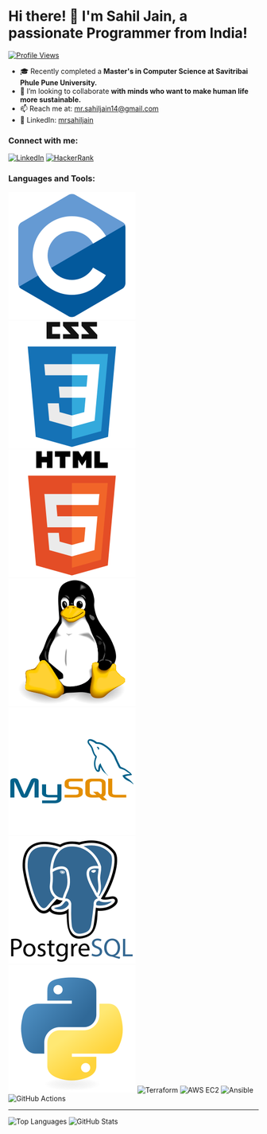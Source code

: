 # Hi there! 👋 I'm Sahil Jain, a passionate Programmer from India!

[![Profile Views](https://komarev.com/ghpvc/?username=im-sahiljain&label=Profile%20views&color=0e75b6&style=flat)](https://github.com/im-sahiljain)

- 🎓 Recently completed a **Master's in Computer Science at Savitribai Phule Pune University.**
- 👯 I’m looking to collaborate **with minds who want to make human life more sustainable.**
- 📫 Reach me at: [mr.sahiljain14@gmail.com](mailto:mr.sahiljain14@gmail.com)
- 💼 LinkedIn: [mrsahiljain](https://www.linkedin.com/in/mrsahiljain/)

### Connect with me:

[![LinkedIn](https://raw.githubusercontent.com/rahuldkjain/github-profile-readme-generator/master/src/images/icons/Social/linked-in-alt.svg)](https://linkedin.com/in/mrsahiljain)
[![HackerRank](https://raw.githubusercontent.com/rahuldkjain/github-profile-readme-generator/master/src/images/icons/Social/hackerrank.svg)](https://www.hackerrank.com/mrsahiljain)

### Languages and Tools:

![C](https://raw.githubusercontent.com/devicons/devicon/master/icons/c/c-original.svg)
![CSS3](https://raw.githubusercontent.com/devicons/devicon/master/icons/css3/css3-original-wordmark.svg)
![HTML5](https://raw.githubusercontent.com/devicons/devicon/master/icons/html5/html5-original-wordmark.svg)
![Linux](https://raw.githubusercontent.com/devicons/devicon/master/icons/linux/linux-original.svg)
![MySQL](https://raw.githubusercontent.com/devicons/devicon/master/icons/mysql/mysql-original-wordmark.svg)
![PostgreSQL](https://raw.githubusercontent.com/devicons/devicon/master/icons/postgresql/postgresql-original-wordmark.svg)
![Python](https://raw.githubusercontent.com/devicons/devicon/master/icons/python/python-original.svg)
![Terraform](https://www.vectorlogo.zone/logos/terraform/terraform-icon.svg)
![AWS EC2](https://www.vectorlogo.zone/logos/amazon_aws/amazon_aws-icon.svg)
![Ansible](https://www.vectorlogo.zone/logos/ansible/ansible-icon.svg)
![GitHub Actions](https://github.githubassets.com/images/modules/site/features/actions-icon-actions.svg)

---

![Top Languages](https://github-readme-stats.vercel.app/api/top-langs?username=im-sahiljain&show_icons=true&locale=en&layout=compact)
![GitHub Stats](https://github-readme-stats.vercel.app/api?username=im-sahiljain&show_icons=true&locale=en)
